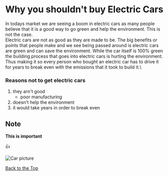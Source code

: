 <!--Make all shown examples your own. Include content relevant and unique to you.-->
<!-- The content is about electric cars and why you shouldn't buy one.-->
# Why you shouldn't buy Electric Cars
<a name="Top-page"></a>

In todays market we are seeing a boom in electric cars as many people believe that it is a good way to go green and help the environment. This is not the case.\
Electric cars are not as good as they are made to be. The big benefits or points that people make and we see being passed around is electric cars are green and can save the environment. While the car itself is 100% green the building process that goes into electric cars is hurting the environment. Thus making it so every person who bought an electric car has to drive it for years to break even with the emissions that it took to build it.\

### Reasons not to get electric cars

1. they arn't good
    - poor manufacturing
2. doesn't help the environment
3. it would take years in order to break even

## Note

**This is important**

:+1:

![Car picture](https://www.google.com/url?sa=i&url=https%3A%2F%2Fen.wikipedia.org%2Fwiki%2FCar&psig=AOvVaw0k_OizcbqWsblh9Pl2F0t-&ust=1739221924954000&source=images&cd=vfe&opi=89978449&ved=0CBQQjRxqFwoTCOCntN_At4sDFQAAAAAdAAAAABAE)

[Back to the Top](#Top-page)